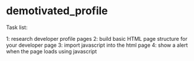 # demotivated_profile


Task list:

1: research developer profile pages
2: build basic HTML page structure for your developer page
3: import javascript into the html page
4: show a alert when the page loads using javascript